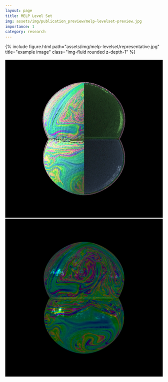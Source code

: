 ```yaml
---
layout: page
title: MELP Level Set
img: assets/img/publication_preview/melp-levelset-preview.jpg
importance: 1
category: research
---
```


<div class="row">
    <div class="col-sm mt-3 mt-md-0">
        {% include figure.html path="assets/img/melp-levelset/representative.jpg" title="example image" class="img-fluid rounded z-depth-1" %}
    </div>
</div>

<br>


<script
  defer
  src="https://cdn.jsdelivr.net/npm/img-comparison-slider@8/dist/index.js"
></script>
<link
  rel="stylesheet"
  href="https://cdn.jsdelivr.net/npm/img-comparison-slider@8/dist/styles.css"
/>

<img-comparison-slider>
  <img slot="first" src="assets/img/melp-levelset/double_bubble.el.0400.jpg" />
  <img slot="second" src="assets/img/melp-levelset/double_bubble.render.0400.jpg" />
</img-comparison-slider>
